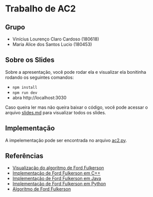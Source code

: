 # Trabalho de AC2

## Grupo

- Vinícius Lourenço Claro Cardoso (180618)
- Maria Alice dos Santos Lucio (180453)

## Sobre os Slides

Sobre a apresentação, você pode rodar ela e visualizar ela bonitinha rodando os seguintes comandos:

- `npm install`
- `npm run dev`
- abra http://localhost:3030

Caso queira ler mas não queira baixar o código, você pode acessar o arquivo [slides.md](./slides.md) para visualizar todos os slides.

## Implementação

A impelementação pode ser encontrada no arquivo [ac2.py](./ac2.py).

## Referências

- [Visualização do algoritmo de Ford Fulkerson](https://www-m9.ma.tum.de/graph-algorithms/flow-ford-fulkerson/index_en.html)
- [Implementação de Ford Fulkerson em C++](https://cp-algorithms.com/graph/edmonds_karp.html)
- [Implementação de Ford Fulkerson em Java](https://github.com/williamfiset/Algorithms/blob/master/src/main/java/com/williamfiset/algorithms/graphtheory/networkflow/FordFulkersonDFSAdjacencyMatrix.java)
- [Implementação de Ford Fulkerson em Python](https://www.programiz.com/dsa/ford-fulkerson-algorithm)
- [Algoritmo de Ford Fulkerson](https://pt.wikipedia.org/wiki/Algoritmo_de_Ford-Fulkerson)
